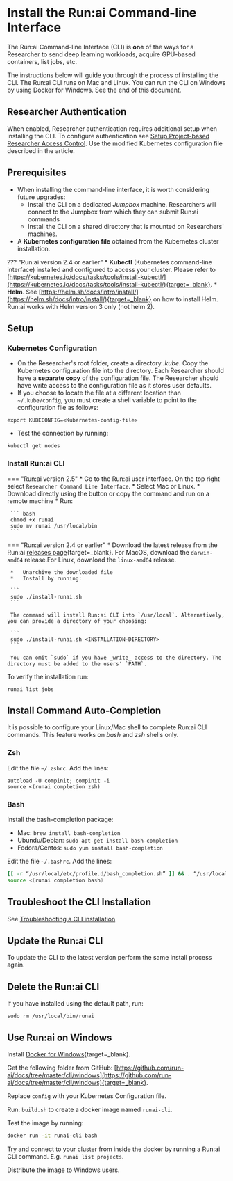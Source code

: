 # Install the Run:ai Command-line Interface

The Run:ai Command-line Interface (CLI) is __one__ of the ways for a Researcher to send deep learning workloads, acquire GPU-based containers, list jobs, etc.

The instructions below will guide you through the process of installing the CLI. The Run:ai CLI runs on Mac and Linux. You can run the CLI on Windows by using Docker for Windows. See the end of this document.


## Researcher Authentication

When enabled, Researcher authentication requires additional setup when installing the CLI. To configure authentication see [Setup Project-based Researcher Access Control](../runai-setup/authentication/researcher-authentication.md). Use the modified Kubernetes configuration file described in the article.

## Prerequisites

*   When installing the command-line interface, it is worth considering future upgrades:
     * Install the CLI on a dedicated _Jumpbox_ machine. Researchers will connect to the Jumpbox from which they can submit Run:ai commands
     * Install the CLI on a shared directory that is mounted on Researchers' machines.  
*   A __Kubernetes configuration file__ obtained from the Kubernetes cluster installation.

??? "Run:ai version 2.4 or earlier"
     * __Kubectl__ (Kubernetes command-line interface) installed and configured to access your cluster. Please refer to [https://kubernetes.io/docs/tasks/tools/install-kubectl/](https://kubernetes.io/docs/tasks/tools/install-kubectl/){target=_blank}.
     * __Helm__. See [https://helm.sh/docs/intro/install/](https://helm.sh/docs/intro/install/){target=_blank} on how to install Helm. Run:ai works with Helm version 3 only (not helm 2).


## Setup

### Kubernetes Configuration

*   On the Researcher's root folder, create a directory _.kube_. Copy the Kubernetes configuration file into the directory. Each Researcher should have a __separate copy__ of the configuration file. The Researcher should have write access to the configuration file as it stores user defaults. 
*   If you choose to locate the file at a different location than `~/.kube/config`, you must create a shell variable to point to the configuration file as follows:

```
export KUBECONFIG=<Kubernetes-config-file>
```

*   Test the connection by running:

```
kubectl get nodes
```

### Install Run:ai CLI 

=== "Run:ai version 2.5"
     * Go to the Run:ai user interface. On the top right select `Researcher Command Line Interface`.
     * Select Mac or Linux.
     * Download directly using the button or copy the command and run on a remote machine
     * Run:

     ``` bash 
     chmod +x runai
     sudo mv runai /usr/local/bin
     ```
  
=== "Run:ai version 2.4 or earlier"
     *   Download the latest release from the Run:ai [releases page](https://github.com/run-ai/runai-cli/releases){target=_blank}. For MacOS, download the `darwin-amd64` release.For Linux, download the `linux-amd64` release.

     *   Unarchive the downloaded file
     *   Install by running:

     ```
     sudo ./install-runai.sh
     ```

     The command will install Run:ai CLI into `/usr/local`. Alternatively, you can provide a directory of your choosing: 

     ```
     sudo ./install-runai.sh <INSTALLATION-DIRECTORY>
     ```

     You can omit `sudo` if you have _write_ access to the directory. The directory must be added to the users' `PATH`.


To verify the installation run:

```
runai list jobs
```

## Install Command Auto-Completion 

It is possible to configure your Linux/Mac shell to complete Run:ai CLI commands. This feature works on _bash_ and _zsh_ shells only.

### Zsh

Edit the file `~/.zshrc`. Add the lines:

```
autoload -U compinit; compinit -i
source <(runai completion zsh)
```

### Bash

Install the bash-completion package:

* Mac: `brew install bash-completion`
* Ubundu/Debian: `sudo apt-get install bash-completion`
* Fedora/Centos: `sudo yum install bash-completion`

Edit the file `~/.bashrc`. Add the lines:

``` bash
[[ -r “/usr/local/etc/profile.d/bash_completion.sh” ]] && . “/usr/local/etc/profile.d/bash_completion.sh”
source <(runai completion bash)
```


## Troubleshoot the CLI Installation

See [Troubleshooting a CLI installation](cli-troubleshooting.md)

## Update the Run:ai CLI

To update the CLI to the latest version perform the same install process again.

## Delete the Run:ai CLI

If you have installed using the default path, run:

```
sudo rm /usr/local/bin/runai
```

## Use Run:ai on Windows

Install [Docker for Windows](https://docs.docker.com/docker-for-windows/install/){target=_blank}.

Get the following folder from GitHub: [https://github.com/run-ai/docs/tree/master/cli/windows](https://github.com/run-ai/docs/tree/master/cli/windows){target=_blank}.

Replace `config` with your Kubernetes Configuration file.

Run: `build.sh` to create a docker image named `runai-cli`.

Test the image by running:

``` bash
docker run -it runai-cli bash
```

Try and connect to your cluster from inside the docker by running a Run:ai CLI command. E.g. `runai list projects`.

Distribute the image to Windows users.
